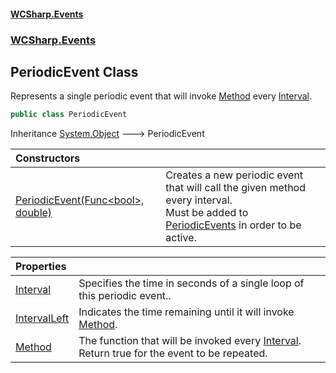 #### [WCSharp.Events](README.md 'README')
### [WCSharp.Events](WCSharp.Events.md 'WCSharp.Events')

## PeriodicEvent Class

Represents a single periodic event that will invoke [Method](WCSharp.Events.PeriodicEvent.Method.md 'WCSharp.Events.PeriodicEvent.Method') every [Interval](WCSharp.Events.PeriodicEvent.Interval.md 'WCSharp.Events.PeriodicEvent.Interval').

```csharp
public class PeriodicEvent
```

Inheritance [System.Object](https://docs.microsoft.com/en-us/dotnet/api/System.Object 'System.Object') &#129106; PeriodicEvent

| Constructors | |
| :--- | :--- |
| [PeriodicEvent(Func&lt;bool&gt;, double)](WCSharp.Events.PeriodicEvent.PeriodicEvent(System.Func_bool_,double).md 'WCSharp.Events.PeriodicEvent.PeriodicEvent(System.Func<bool>, double)') | Creates a new periodic event that will call the given method every interval.<br/>Must be added to [PeriodicEvents](WCSharp.Events.PeriodicEvents.md 'WCSharp.Events.PeriodicEvents') in order to be active. |

| Properties | |
| :--- | :--- |
| [Interval](WCSharp.Events.PeriodicEvent.Interval.md 'WCSharp.Events.PeriodicEvent.Interval') | Specifies the time in seconds of a single loop of this periodic event.. |
| [IntervalLeft](WCSharp.Events.PeriodicEvent.IntervalLeft.md 'WCSharp.Events.PeriodicEvent.IntervalLeft') | Indicates the time remaining until it will invoke [Method](WCSharp.Events.PeriodicEvent.Method.md 'WCSharp.Events.PeriodicEvent.Method'). |
| [Method](WCSharp.Events.PeriodicEvent.Method.md 'WCSharp.Events.PeriodicEvent.Method') | The function that will be invoked every [Interval](WCSharp.Events.PeriodicEvent.Interval.md 'WCSharp.Events.PeriodicEvent.Interval'). Return true for the event to be repeated. |
